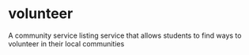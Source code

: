 # volunteer
A community service listing service that allows students to find ways to volunteer in their local communities
